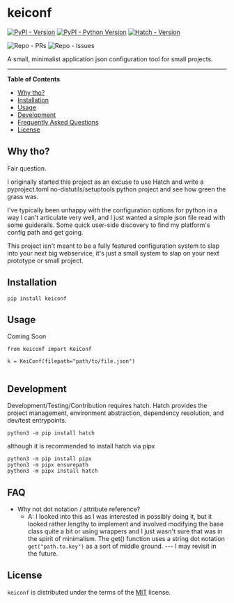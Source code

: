 # keiconf

[![PyPI - Version](https://img.shields.io/pypi/v/keiconf.svg)](https://pypi.org/project/keiconf)
[![PyPI - Python Version](https://img.shields.io/pypi/pyversions/keiconf.svg)](https://pypi.org/project/keiconf)
[![Hatch - Version](https://img.shields.io/badge/hatch-1.6.3-success)](https://github.com/pypa/hatch)

![Repo - PRs](https://img.shields.io/github/issues-pr-raw/asciifaceman/keiconf)
![Repo - Issues](https://img.shields.io/github/issues-raw/asciifaceman/keiconf)

A small, minimalist application json configuration tool for small projects.

-----

**Table of Contents**

- [Why tho?](#why-tho)
- [Installation](#installation)
- [Usage](#usage)
- [Development](#development)
- [Frequently Asked Questions](#faq)
- [License](#license)

## Why tho?
Fair question.

I originally started this project as an excuse to use Hatch and write a pyproject.toml no-distutils/setuptools python project and see how green the grass was.

I've typically been unhappy with the configuration options for python in a way I can't articulate very well, and I just wanted a simple json file read with some guiderails. Some quick user-side discovery to find my platform's config path and get going.

This project isn't meant to be a fully featured configuration system to slap into your next big webservice, it's just a small system to slap on your next prototype or small project. 

## Installation

```console
pip install keiconf
```

## Usage

Coming Soon

```
from keiconf import KeiConf

k = KeiConf(filepath="path/to/file.json")


```

## Development
Development/Testing/Contribution requires hatch. Hatch provides the project management, environment abstraction, dependency resolution, and dev/test entrypoints. 

```
python3 -m pip install hatch
```

although it is recommended to install hatch via pipx

```
python3 -m pip install pipx
python3 -m pipx ensurepath
python3 -m pipx install hatch
```

## FAQ

* Why not dot notation / attribute reference?
    * A: I looked into this as I was interested in possibly doing it, but it looked rather lengthy to implement and involved modifying the base class quite a bit or using wrappers and I just wasn't sure that was in the spirit of minimalism. The get() function uses a string dot notation `get("path.to.key")` as a sort of middle ground. --- I may revisit in the future.

## License

`keiconf` is distributed under the terms of the [MIT](https://spdx.org/licenses/MIT.html) license.
